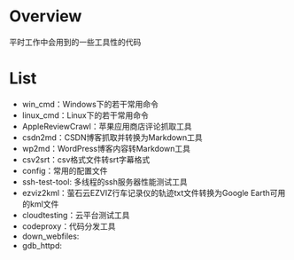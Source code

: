 # Overview

平时工作中会用到的一些工具性的代码


# List

* win_cmd：Windows下的若干常用命令
* linux_cmd：Linux下的若干常用命令
* AppleReviewCrawl：苹果应用商店评论抓取工具
* csdn2md：CSDN博客抓取并转换为Markdown工具
* wp2md：WordPress博客内容转Markdown工具
* csv2srt：csv格式文件转srt字幕格式
* config：常用的配置文件
* ssh-test-tool: 多线程的ssh服务器性能测试工具
* ezviz2kml：萤石云EZVIZ行车记录仪的轨迹txt文件转换为Google Earth可用的kml文件
* cloudtesting：云平台测试工具
* codeproxy：代码分发工具
* down_webfiles:
* gdb_httpd:


